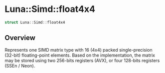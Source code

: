 # Luna::Simd::float4x4
```c++
struct Luna::Simd::float4x4
```

## Overview
Represents one SIMD matrix type with 16 (4x4) packed single-precision (32-bit) floating-point elements. Based on the implementation, the matrix may be stored using two 256-bits registers (AVX), or four 128-bits registers (SSEn / Neon). 


